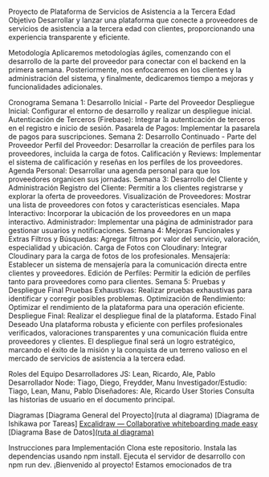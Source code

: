 
Proyecto de Plataforma de Servicios de Asistencia a la Tercera Edad
Objetivo
Desarrollar y lanzar una plataforma que conecte a proveedores de servicios de asistencia a la tercera edad con clientes, proporcionando una experiencia transparente y eficiente.

Metodología
Aplicaremos metodologías ágiles, comenzando con el desarrollo de la parte del proveedor para conectar con el backend en la primera semana. Posteriormente, nos enfocaremos en los clientes y la administración del sistema, y finalmente, dedicaremos tiempo a mejoras y funcionalidades adicionales.

Cronograma
Semana 1: Desarrollo Inicial - Parte del Proveedor
Despliegue Inicial:
Configurar el entorno de desarrollo y realizar un despliegue inicial.
Autenticación de Terceros (Firebase):
Integrar la autenticación de terceros en el registro e inicio de sesión.
Pasarela de Pagos:
Implementar la pasarela de pagos para suscripciones.
Semana 2: Desarrollo Continuado - Parte del Proveedor
Perfil del Proveedor:
Desarrollar la creación de perfiles para los proveedores, incluida la carga de fotos.
Calificación y Reviews:
Implementar el sistema de calificación y reseñas en los perfiles de los proveedores.
Agenda Personal:
Desarrollar una agenda personal para que los proveedores organicen sus jornadas.
Semana 3: Desarrollo del Cliente y Administración
Registro del Cliente:
Permitir a los clientes registrarse y explorar la oferta de proveedores.
Visualización de Proveedores:
Mostrar una lista de proveedores con fotos y características esenciales.
Mapa Interactivo:
Incorporar la ubicación de los proveedores en un mapa interactivo.
Administrador:
Implementar una página de administrador para gestionar usuarios y notificaciones.
Semana 4: Mejoras Funcionales y Extras
Filtros y Búsquedas:
Agregar filtros por valor del servicio, valoración, especialidad y ubicación.
Carga de Fotos con Cloudinary:
Integrar Cloudinary para la carga de fotos de los profesionales.
Mensajería:
Establecer un sistema de mensajería para la comunicación directa entre clientes y proveedores.
Edición de Perfiles:
Permitir la edición de perfiles tanto para proveedores como para clientes.
Semana 5: Pruebas y Despliegue Final
Pruebas Exhaustivas:
Realizar pruebas exhaustivas para identificar y corregir posibles problemas.
Optimización de Rendimiento:
Optimizar el rendimiento de la plataforma para una operación eficiente.
Despliegue Final:
Realizar el despliegue final de la plataforma.
Estado Final Deseado
Una plataforma robusta y eficiente con perfiles profesionales verificados, valoraciones transparentes y una comunicación fluida entre proveedores y clientes. El despliegue final será un logro estratégico, marcando el éxito de la misión y la conquista de un terreno valioso en el mercado de servicios de asistencia a la tercera edad.

Roles del Equipo
Desarrolladores JS: Lean, Ricardo, Ale, Pablo
Desarrollador Node: Tiago, Diego, Freydder, Manu
Investigador/Estudio: Tiago, Lean, Manu, Pablo
Diseñadores: Ale, Ricardo
User Stories
Consulta las historias de usuario en el documento principal.

Diagramas
[Diagrama General del Proyecto](ruta al diagrama)
[Diagrama de Ishikawa por Tareas] [Excalidraw — Collaborative whiteboarding made easy ](https://excalidraw.com/#json=HCMjsqMg6TbkcZrT65BC2,hpV8_DXeRq8OC4qpk0m7pw)
[Diagrama Base de Datos][(ruta al diagrama)](https://dbdiagram.io/d/Proyecto-Final-Primer-boceto-65ab3dd0ac844320ae52cdc2)

Instrucciones para Implementación
Clona este repositorio.
Instala las dependencias usando npm install.
Ejecuta el servidor de desarrollo con npm run dev.
¡Bienvenido al proyecto! Estamos emocionados de tra
